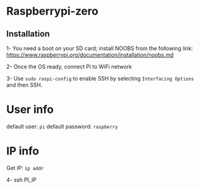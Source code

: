 # Raspberrypi-zero
## Installation
1- You need a boot on your SD card; install NOOBS from the following link:
https://www.raspberrypi.org/documentation/installation/noobs.md

2- Once the OS ready, connect Pi to WiFi network

3- Use `sudo raspi-config` to enable SSH by selecting `Interfacing Options` and then SSH.

# User info
default user: `pi`
default password: `raspberry`

# IP info
Get IP: `ip addr`

4- ssh PI_IP

